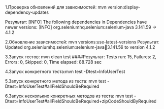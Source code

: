 
1.Проверка обновлений для зависимостей: mvn version:display-dependency-updates

Результат: [INFO] The following dependencies in Dependencies have newer versions: [INFO] org.seleniumhq.selenium:selenium-java 3.141.59 -> 4.1.2

2.Обновление зависимостей: mvn versions:use-latest-versions
Результат: Updated org.seleniumhq.selenium:selenium-java:jar:3.141.59 to version 4.1.2

3.Запуск тестов: mvn clean test ####Результат: Tests run: 15, Failures: 2, Errors: 0, Skipped: 0, Time elapsed: 88.728 sec

4.Запуск конкретного теста:mvn test -Dtest=InfoUserTest

5.Запуск конкретного метода из теста:  mvn test -Dtest=InfoUserTest#allFieldShouldBeRequired

6.Запуск нескольких конкретных методов из теста:  mvn test -Dtest=InfoUserTest#allFieldShouldBeRequired+zipCodeShouldByRequired
